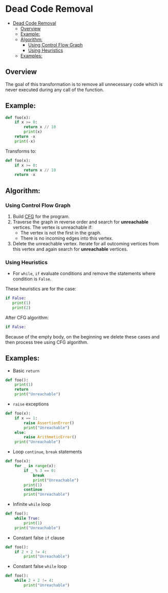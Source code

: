 # Dead Code Removal

- [Dead Code Removal](#dead-code-removal)
  - [Overview](#overview)
  - [Example:](#example)
  - [Algorithm:](#algorithm)
    - [Using Control Flow Graph](#using-control-flow-graph)
    - [Using Heuristics](#using-heuristics)
  - [Examples:](#examples)

## Overview

The goal of this transformation is to remove all unnecessary code which is never executed during any call of the function. 

## Example:

```python
def foo(x):
    if x >= 0:
        return x // 10
        print(x)
    return -x 
    print(-x)
```
Transforms to:
```python
def foo(x):
    if x >= 0:
        return x // 10
    return -x
```

## Algorithm:

### Using Control Flow Graph
1. Build [CFG](https://en.wikipedia.org/wiki/Control-flow_graph) for the program.
2. Traverse the graph in reverse order and search for **unreachable** vertices.
    The vertex is unreachable if: 
    * The vertex is not the first in the graph.
    * There is no incoming edges into this vertex.
3. Delete the unreachable vertex. Iterate for all outcoming vertices from this vertex and again search for **unreachable** vertices.

### Using Heuristics

* For `while`, `if` evaluate conditions and remove the statements where condition is `False`.

These heuristics are for the case:
```python
if False:
   print(1)
   print(2)
```
After CFG algorithm:
```python
if False:
```
Because of the empty body, on the beginning we delete these cases and then process tree using CFG algorithm. 

## Examples:

* Basic `return`
```python
def foo():
    print(1)
    return
    print("Unreachable")
```

* `raise` exceptions
```python
def foo(x):
    if x == 1:
        raise AssertionError()
        print("Unreachable")
    else:
        raise ArithmeticError()
    print("Unreachable")
```
* Loop `continue`, `break` statements
```python
def foo(x):
    for _ in range(x):
        if _ % 3 == 0:
            break
            print("Unreachable")
        print(1)
        continue
        print("Unreachable")
```
* Infinite `while` loop
```python
def foo():
    while True:
        print(1)
    print("Unreachable")
```

* Constant false `if` clause
```python
def foo():
    if 2 + 2 != 4:
        print("Unreachable")
```

* Constant false `while` loop
```python
def foo():
    while 2 + 2 != 4:
        print("Unreachable")
```